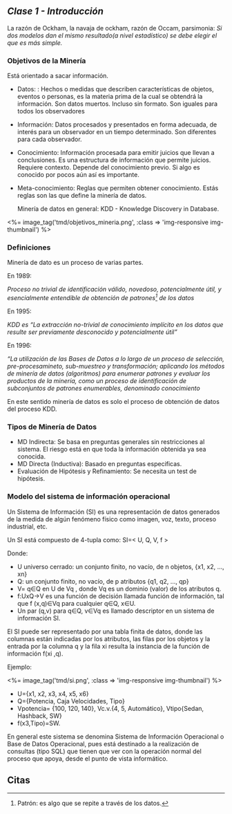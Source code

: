 ## _Clase 1 - Introducción_

La razón de Ockham, la navaja de ockham, razón de Occam, parsimonia: *Si dos modelos dan el mismo resultado(a nivel estadístico) se debe elegir el que es más simple.*

### Objetivos de la Minería

Está orientado a sacar información.

 * Datos: : Hechos o medidas que describen características de objetos, eventos 
   o personas, es la materia prima de la cual se obtendrá la información. Son 
   datos muertos. Incluso sin formato. Son iguales para todos los observadores
 * Información: Datos procesados y presentados en forma adecuada, de interés 
   para un observador en un tiempo determinado. Son diferentes para cada 
   observador.
 * Conocimiento: Información procesada para emitir juicios que llevan a 
   conclusiones. Es una estructura de información que permite juicios. 
   Requiere contexto. Depende del conocimiento previo. Si algo es conocido por 
   pocos aún así es importante.
 * Meta-conocimiento:  Reglas que permiten obtener conocimiento. Estás reglas 
   son las que define la minería de datos.

   Minería de datos en general: KDD - Knowledge Discovery in Database.

<%= image_tag('tmd/objetivos_mineria.png', :class => 'img-responsive img-thumbnail') %> 


### Definiciones

Minería de dato es un proceso de varias partes.

En 1989:

*Proceso no trivial de identificación válido, novedoso, potencialmente útil, y esencialmente entendible de obtención de patrones[^1] de los datos*

[^1]: Patrón: es algo que se repite a través de los datos.

En 1995:

*KDD es “La extracción no-trivial de conocimiento implícito en los datos que resulte ser previamente desconocido y potencialmente útil”*

En 1996:

*“La utilización de las Bases de Datos a lo largo de un proceso de selección, pre-procesamineto, sub-muestreo y transformación; aplicando los métodos de minería de datos (algoritmos) para enumerar patrones y evaluar los productos de la minería, como un proceso de identificación de subconjuntos de patrones enumerables, denominado conocimiento*

En este sentido minería de datos es solo el proceso de obtención de datos del proceso KDD.

### Tipos de Minería de Datos

 * MD Indirecta: Se basa en preguntas generales sin restricciones al sistema. 
   El riesgo está en que toda la información obtenida ya sea conocida.
 * MD Directa (Inductiva): Basado en preguntas especificas. 
 * Evaluación de Hipótesis y Refinamiento: Se necesita un test de hipótesis.

### Modelo del sistema de información operacional

Un Sistema de Información (SI) es una
representación de datos generados de la medida
de algún fenómeno físico como imagen, voz,
texto, proceso industrial, etc.

Un SI está compuesto de 4-tupla como: SI=< U, Q, V, f >

Donde:

 * U universo cerrado: un conjunto finito, no vacío, de n objetos, {x1, x2, …, 
   xn}
 * Q: un conjunto finito, no vacío, de p atributos {q1, q2, …, qp}
 * V= q∈Q en U de Vq , donde Vq es un dominio (valor) de los atributos q.
 * f:UxQ→V es una función de decisión llamada función de información, tal que f
   (x,q)∈Vq para cualquier q∈Q, x∈U.
 * Un par (q,v) para q∈Q, v∈Vq es llamado descriptor en un sistema de 
   información SI.

El SI puede ser representado por una tabla finita
de datos, donde las columnas están indicadas
por los atributos, las filas por los objetos y la
entrada por la columna q y la fila xi resulta la
instancia de la función de información f(xi
,q).

Ejemplo:

<%= image_tag('tmd/si.png', :class => 'img-responsive img-thumbnail') %> 

 * U={x1, x2, x3, x4, x5, x6}
 * Q={Potencia, Caja Velocidades, Tipo}
 * Vpotencia= {100, 120, 140}, Vc.v.{4, 5, Automático}, Vtipo{Sedan, Hashback, 
   SW}
 * f(x3,Tipo)=SW.

En general este sistema se denomina
Sistema de Información Operacional o
Base de Datos Operacional, pues está
destinado a la realización de consultas
(tipo SQL) que tienen que ver con la
operación normal del proceso que apoya,
desde el punto de vista informático.

## Citas 